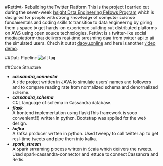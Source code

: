 #Rettiwt- Rebuilding the Twitter Platform
This is the project I carried out during the seven-week [Insight Data Engineering Fellows Program](http://http://www.insightdataengineering.com/) which is designed for people with strong knowledge of computer science fundamentals and coding skills to transition to data engineering by giving them a space to get hands-on experience building out distributed platforms on AWS using open source technologies.
Rettiwt is a twitter-like social media platform that delivers real-time streaming data from twitter api to all the simulated users. Chech it out at [daoyu.online](http://www.daoyu.online/) and here is another [video demo](https://youtu.be/mQ0-5NMxCAc).

##Data Pipeline
![alt tag](https://raw.githubusercontent.com/dytu0316/Rettiwt/master/data_pipeline.png)

##Code Structure
* ***cassandra_connector*** </br>
A side project written in JAVA to simulate users' names and followers and to compare reading rate from normalized schema and denormalized schema.
* ***cassandra_schema*** </br>
CQL language of schema in Cassandra database.
* ***flask*** </br>
A frontend implementation using flask(This framework is sooo convenient!!!) written in python. Bootstrap was applied for the web design.
* ***kafka*** </br>
A kafka producer written in python. Used tweepy to call twitter api to get real-time tweets and pipe them into kafka.
* ***spark_stream*** </br>
A Spark streaming process written in Scala which delivers the tweets. Used spark-cassandra-connector and lettuce to connect Cassandra and Redis.
